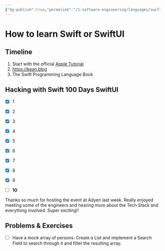 ```yaml
---
{"dg-publish":true,"permalink":"/1-software-engineering/languages/swift/how-to-learn-swift-or-swift-ui/","tags":["code/swift"],"created":"2023-09-01T14:08:45.887-05:00","updated":"2023-10-03T15:26:59.220-05:00"}
---
```


# How to learn Swift or SwiftUI

## Timeline

1. Start with the official [Apple Tutorial](https://developer.apple.com/tutorials/swiftui/)
2. https://kean.blog
3. The Swift Programming Language Book

## Hacking with Swift 100 Days SwiftUI
- [x] 1
- [x] 2
- [x] 3
- [x] 4
- [x] 5
- [x] 6
- [x] 7
- [x] 8
- [x] 9
- [ ] **10**


Thanks so much for hosting the event at Adyen last week. Really enjoyed meeting some of the engineers and hearing more about the Tech Stack and everything involved. Super exciting!!

## Problems & Exercises

- [ ] Have a mock array of persons. Create a List and implement a Search Field to search through it and filter the resulting array.